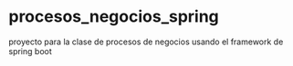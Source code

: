 # procesos_negocios_spring
proyecto para la clase de procesos de negocios usando el framework de spring boot
